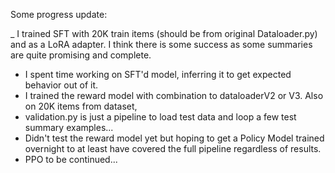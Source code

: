 Some progress update:

_ I trained SFT with 20K train items (should be from original Dataloader.py) and as a LoRA adapter. I think there is some success as some summaries are quite promising and complete.
- I spent time working on SFT'd model, inferring it to get expected behavior out of it.
- I trained the reward model with combination to dataloaderV2 or V3. Also on 20K items from dataset,
- validation.py is just a pipeline to load test data and loop a few test summary examples...
- Didn't test the reward model yet but hoping to get a Policy Model trained overnight to at least have covered the full pipeline regardless of results.
- PPO to be continued...
